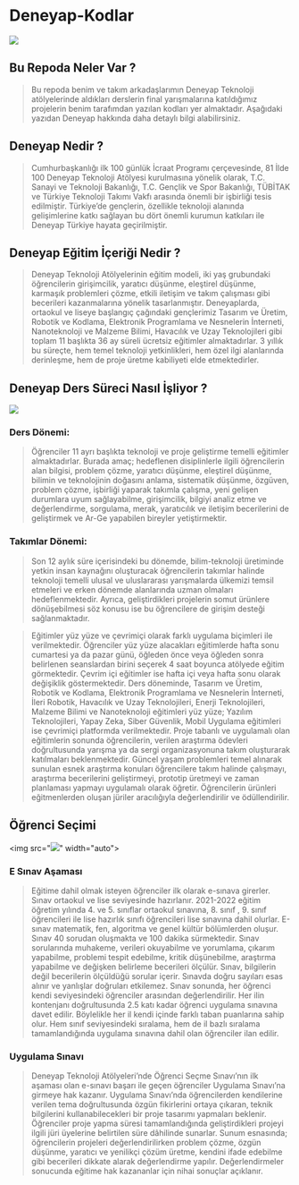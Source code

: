 # Deneyap-Kodlar

<img src="https://deneyapturkiye.org/img/logo.png" width="auto">

## Bu Repoda Neler Var ?

  > Bu repoda benim ve takım arkadaşlarımın Deneyap Teknoloji atölyelerinde aldıkları derslerin final yarışmalarına katıldığımız projelerin benim tarafımdan yazılan kodları yer almaktadır. Aşağıdaki yazıdan Deneyap hakkında daha detaylı bilgi alabilirsiniz.

## Deneyap Nedir ?

  > Cumhurbaşkanlığı ilk 100 günlük İcraat Programı çerçevesinde, 81 İlde 100 Deneyap Teknoloji Atölyesi kurulmasına yönelik olarak, T.C. Sanayi ve Teknoloji Bakanlığı, T.C. Gençlik ve Spor Bakanlığı, TÜBİTAK ve Türkiye Teknoloji Takımı Vakfı arasında önemli bir işbirliği tesis edilmiştir. Türkiye’de gençlerin, özellikle teknoloji alanında gelişimlerine katkı sağlayan bu dört önemli kurumun katkıları ile Deneyap Türkiye hayata geçirilmiştir.

## Deneyap Eğitim İçeriği Nedir ?
  > Deneyap Teknoloji Atölyelerinin eğitim modeli, iki yaş grubundaki öğrencilerin girişimcilik, yaratıcı düşünme, eleştirel düşünme, karmaşık problemleri çözme, etkili iletişim ve takım çalışması gibi becerileri kazanmalarına yönelik tasarlanmıştır. Deneyaplarda, ortaokul ve liseye başlangıç çağındaki gençlerimiz Tasarım ve Üretim, Robotik ve Kodlama, Elektronik Programlama ve Nesnelerin İnterneti, Nanoteknoloji ve Malzeme Bilimi, Havacılık ve Uzay Teknolojileri gibi toplam 11 başlıkta 36 ay süreli ücretsiz eğitimler almaktadırlar. 3 yıllık bu süreçte, hem temel teknoloji yetkinlikleri, hem özel ilgi alanlarında derinleşme, hem de proje üretme kabiliyeti elde etmektedirler.

## Deneyap Ders Süreci Nasıl İşliyor ?

<img src="https://deneyapturkiye.org/resim/egitim_modeli.png" width="auto">

 ### Ders Dönemi: 
  > Öğrenciler 11 ayrı başlıkta teknoloji ve proje geliştirme temelli eğitimler almaktadırlar. Burada amaç; hedeflenen disiplinlerle ilgili öğrencilerin alan bilgisi, problem çözme, yaratıcı düşünme, eleştirel düşünme, bilimin ve teknolojinin doğasını anlama, sistematik düşünme, özgüven, problem çözme, işbirliği yaparak takımla çalışma, yeni gelişen durumlara uyum sağlayabilme, girişimcilik, bilgiyi analiz etme ve değerlendirme, sorgulama, merak, yaratıcılık ve iletişim becerilerini de geliştirmek ve Ar-Ge yapabilen bireyler yetiştirmektir.
  
### Takımlar Dönemi: 
  > Son 12 aylık süre içerisindeki bu dönemde, bilim-teknoloji üretiminde yetkin insan kaynağını oluşturacak öğrencilerin takımlar halinde teknoloji temelli ulusal ve uluslararası yarışmalarda ülkemizi temsil etmeleri ve erken dönemde alanlarında uzman olmaları hedeflenmektedir. Ayrıca, geliştirdikleri projelerin somut ürünlere dönüşebilmesi söz konusu ise bu öğrencilere de girişim desteği sağlanmaktadır.

  > Eğitimler yüz yüze ve çevrimiçi olarak farklı uygulama biçimleri ile verilmektedir. Öğrenciler yüz yüze alacakları eğitimlerde hafta sonu cumartesi ya da pazar günü, öğleden önce veya öğleden sonra belirlenen seanslardan birini seçerek 4 saat boyunca atölyede eğitim görmektedir. Çevrim içi eğitimler ise hafta içi veya hafta sonu olarak değişiklik göstermektedir. Ders döneminde, Tasarım ve Üretim, Robotik ve Kodlama, Elektronik Programlama ve Nesnelerin İnterneti, İleri Robotik, Havacılık ve Uzay Teknolojileri, Enerji Teknolojileri, Malzeme Bilimi ve Nanoteknoloji eğitimleri yüz yüze; Yazılım Teknolojileri, Yapay Zeka, Siber Güvenlik, Mobil Uygulama eğitimleri ise çevrimiçi platformda verilmektedir. Proje tabanlı ve uygulamalı olan eğitimlerin sonunda öğrencilerin, verilen araştırma ödevleri doğrultusunda yarışma ya da sergi organizasyonuna takım oluşturarak katılmaları beklenmektedir. Güncel yaşam problemleri temel alınarak sunulan esnek araştırma konuları öğrencilere takım halinde çalışmayı, araştırma becerilerini geliştirmeyi, prototip üretmeyi ve zaman planlaması yapmayı uygulamalı olarak öğretir. Öğrencilerin ürünleri eğitmenlerden oluşan jüriler aracılığıyla değerlendirilir ve ödüllendirilir. 

## Öğrenci Seçimi
  
<img src="<img src="https://deneyapturkiye.org/resim/egitim_modeli.png" width="auto">" width="auto">

### E Sınav Aşaması
  > Eğitime dahil olmak isteyen öğrenciler ilk olarak e-sınava girerler. Sınav ortaokul ve lise seviyesinde hazırlanır. 2021-2022 eğitim öğretim yılında 4. ve 5. sınıflar ortaokul sınavına, 8. sınıf , 9. sınıf öğrencileri ile lise hazırlık sınıfı öğrencileri lise sınavına dahil olurlar. E-sınav matematik, fen, algoritma ve genel kültür bölümlerden oluşur. Sınav 40 sorudan oluşmakta ve 100 dakika sürmektedir. Sınav sorularında muhakeme, verileri okuyabilme ve yorumlama, çıkarım yapabilme, problemi tespit edebilme, kritik düşünebilme, araştırma yapabilme ve değişken belirleme becerileri ölçülür. Sınav, bilgilerin değil becerilerin ölçüldüğü sorular içerir. 
  > Sınavda doğru sayıları esas alınır ve yanlışlar doğruları etkilemez. Sınav sonunda, her öğrenci kendi seviyesindeki öğrenciler arasından değerlendirilir. Her ilin kontenjanı doğrultusunda 2.5 katı kadar öğrenci uygulama sınavına davet edilir. Böylelikle her il kendi içinde farklı taban puanlarına sahip olur. Hem sınıf seviyesindeki sıralama, hem de il bazlı sıralama tamamlandığında uygulama sınavına dahil olan öğrenciler ilan edilir.

### Uygulama Sınavı
  > Deneyap Teknoloji Atölyeleri’nde Öğrenci Seçme Sınavı’nın ilk aşaması olan e-sınavı başarı ile geçen öğrenciler Uygulama Sınavı’na girmeye hak kazanır. Uygulama Sınavı’nda öğrencilerden kendilerine verilen tema doğrultusunda özgün fikirlerini ortaya çıkaran, teknik bilgilerini kullanabilecekleri bir proje tasarımı yapmaları beklenir. Öğrenciler proje yapma süresi tamamlandığında geliştirdikleri projeyi ilgili jüri üyelerine belirtilen süre dâhilinde sunarlar.
  > Sunum esnasında; öğrencilerin projeleri değerlendirilirken problem çözme, özgün düşünme, yaratıcı ve yenilikçi çözüm üretme, kendini ifade edebilme gibi becerileri dikkate alarak değerlendirme yapılır. Değerlendirmeler sonucunda eğitime hak kazananlar için nihai sonuçlar açıklanır.
